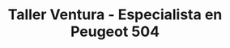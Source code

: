 ---
title: "Taller Ventura - Especialista en Peugeot 504"
url: /san-salvador-de-jujuy/taller-ventura-especialista-en-peugeot-504/
shop: reparación de automóviles
---